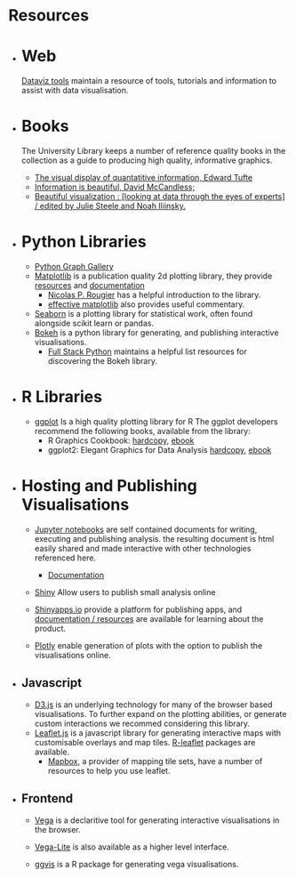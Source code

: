 # Resources
- # Web
    [Dataviz tools](http://dataviz.tools/) maintain a resource of tools, tutorials and information to assist with data visualisation.

- # Books
    The University Library keeps a number of reference quality books in the collection as a guide to producing high quality, informative graphics.
    - [The visual display of quantatitive information, Edward Tufte](http://find.shef.ac.uk/primo_library/libweb/action/dlSearch.do?institution=44SFD&query=title,exact,the%20visual%20display%20of%20quantitative%20information&vid=SFD_VU2&search_scope=LSCOP_SFD&tab=local) 
    - [Information is beautiful, David McCandless;](http://find.shef.ac.uk/SFD_VU2:SCOP_EVERYTHING:44SFD_ALMA_DS21203368840001441)
    - [Beautiful visualization : \[looking at data through the eyes of experts\] / edited by Julie Steele and Noah Iliinsky.](http://find.shef.ac.uk/SFD_VU2:LSCOP_SFD:44SFD_ALMA_DS21204443980001441)


- # Python Libraries <a name="python"></a>
    - [Python Graph Gallery](https://python-graph-gallery.com/)
    - <a name="matplotlib"></a>[Matplotlib](http://matplotlib.org/) is a publication quality 2d plotting library, they provide [resources](http://matplotlib.org/contents.html) and [documentation](http://matplotlib.org/contents.html) 
        - [Nicolas P. Rougier](https://www.labri.fr/perso/nrougier/teaching/matplotlib/) has a helpful introduction to the library. 
        - [effective matplotlib](http://pbpython.com/effective-matplotlib.html) also provides useful commentary.
    - <a name="seaborn"></a>[Seaborn](http://seaborn.pydata.org/index.html) is a plotting library for statistical work, often found alongside scikit learn or pandas.
    - <a name="bokeh"></a>[Bokeh](https://bokeh.pydata.org/en/latest/docs/user_guide.html) is a python library for generating, and publishing interactive visualisations.
        - [Full Stack Python](https://www.fullstackpython.com/bokeh.html) maintains a helpful list resources for discovering the Bokeh library.  
        

- # R Libraries <a name="R"></a>
    - [ggplot](http://ggplot2.org/) Is a high quality plotting library for R
        The ggplot developers recommend the following books, available from the library:
        - R Graphics Cookbook: [hardcopy](http://find.shef.ac.uk/SFD_VU2:SCOP_EVERYTHING:44SFD_ALMA_DS21242869370001441), [ebook](http://find.shef.ac.uk/SFD_VU2:SCOP_EVERYTHING:44SFD_ALMA_DS51242714290001441)
        - ggplot2: Elegant Graphics for Data Analysis [hardcopy](http://find.shef.ac.uk/SFD_VU2:SCOP_EVERYTHING:44SFD_ALMA_DS21200709010001441), 
        [ebook](http://find.shef.ac.uk/SFD_VU2:SCOP_EVERYTHING:44SFD_ALMA_DS51219894310001441)



- # Hosting and Publishing Visualisations
    - <a name="jupiter"></a>[Jupyter notebooks](http://jupyter.org/) are self contained documents for writing, executing and publishing analysis.
    the resulting document is html easily shared and made interactive with other technologies referenced here. 
        - [Documentation](https://jupyter-notebook.readthedocs.io/en/latest/) 
    
    - [Shiny](http://shiny.rstudio.com/) Allow users to publish small analysis online
    - [Shinyapps.io](http://www.shinyapps.io/) provide a platform for publishing apps, and [documentation / resources](http://shiny.rstudio.com/articles) are available for learning about the product.
    - [Plotly](https://plot.ly/api/) enable generation of plots with the option to publish the visualisations online.


- ## Javascript
    - <a name="D3"></a>[D3.js](https://github.com/d3/d3/wiki/Gallery) is an underlying technology for many of the browser based visualisations. To further expand on the plotting abilities, or generate custom interactions we recommed considering this library.
    - <a name="leaflet"></a>[Leaflet.js](http://leafletjs.com/) is a javascript library for generating interactive maps with customisable overlays and map tiles. [R-leaflet](https://rstudio.github.io/leaflet/) packages are available.
        - <a name="mapbox"></a>[Mapbox](https://www.mapbox.com), a provider of mapping tile sets, have a number of resources to help you use leaflet. 

- ## Frontend
    - <a name="vega"></a>[Vega](https://vega.github.io/) is a declaritive tool for generating interactive visualisations in the browser.
    - [Vega-Lite](https://vega.github.io/vega-lite/) is also available as a higher level interface.    

    - [ggvis](http://ggvis.rstudio.com/) is a R package for generating vega visualisations.

